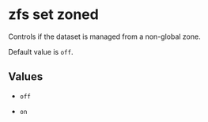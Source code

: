 # zfs set zoned

Controls if the dataset is managed from a non-global zone.

Default value is `off`.


## Values

- `off`

- `on`
